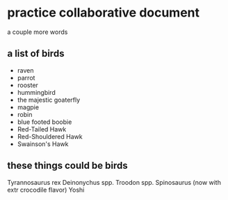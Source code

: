 # practice collaborative document

a couple more words

## a list of birds

- raven
- parrot
- rooster
- hummingbird
- the majestic goaterfly
- magpie
- robin
- blue footed boobie
- Red-Tailed Hawk
- Red-Shouldered Hawk
- Swainson's Hawk

## these things could be birds

Tyrannosaurus rex
Deinonychus spp.
Troodon spp.
Spinosaurus (now with extr crocodile flavor)
Yoshi


